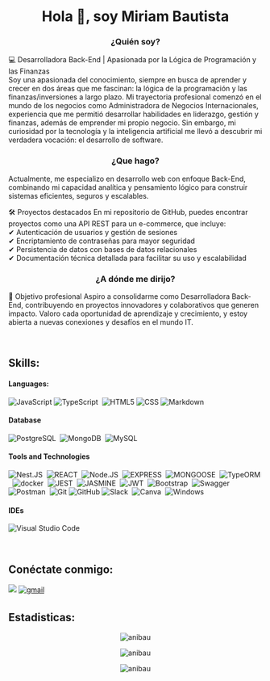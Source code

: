 <h1 align="center">Hola 👋, soy Miriam Bautista</h1>
<h3 align="center"><b>¿Quién soy?</b> </h3>
<p>💻 Desarrolladora Back-End | Apasionada por la Lógica de Programación y las Finanzas <br/>
Soy una apasionada del conocimiento, siempre en busca de aprender y crecer en dos áreas que me fascinan: la lógica de la programación y las finanzas/inversiones a largo plazo.
Mi trayectoria profesional comenzó en el mundo de los negocios como Administradora de Negocios Internacionales, experiencia que me permitió desarrollar habilidades en liderazgo, gestión y finanzas, además de emprender mi propio negocio. Sin embargo, mi curiosidad por la tecnología y la inteligencia artificial me llevó a descubrir mi verdadera vocación: el desarrollo de software.</p>

<h3 align="center"><b>¿Que hago?</b> </h3>
<p>Actualmente, me especializo en desarrollo web con enfoque Back-End, combinando mi capacidad analítica y pensamiento lógico para construir sistemas eficientes, seguros y escalables.

🛠️ Proyectos destacados
En mi repositorio de GitHub, puedes encontrar proyectos como una API REST para un e-commerce, que incluye: <br/>
✔ Autenticación de usuarios y gestión de sesiones <br/>
✔ Encriptamiento de contraseñas para mayor seguridad <br/>
✔ Persistencia de datos con bases de datos relacionales <br/>
✔ Documentación técnica detallada para facilitar su uso y escalabilidad</p>

<h3 align="center"><b>¿A dónde me dirijo?</b> </h3>
<p>🎯 Objetivo profesional
Aspiro a consolidarme como Desarrolladora Back-End, contribuyendo en proyectos innovadores y colaborativos que generen impacto. Valoro cada oportunidad de aprendizaje y crecimiento, y estoy abierta a nuevas conexiones y desafíos en el mundo IT.</p>
<br/>

## Skills:

#### Languages:

![JavaScript](https://img.shields.io/badge/JavaScript-323330?style=for-the-badge&logo=javascript&logoColor=F7DF1E)
![TypeScript](https://img.shields.io/badge/TypeScript-3776AB?style=for-the-badge&logo=python&logoColor=white)&nbsp;
![HTML5](https://img.shields.io/badge/HTML5-E34F26?style=for-the-badge&logo=html5&logoColor=white)
![CSS](https://img.shields.io/badge/CSS-239120?&style=for-the-badge&logo=css3&logoColor=white)
![Markdown](https://img.shields.io/badge/markdown-%23000000.svg?style=for-the-badge&logo=markdown&logoColor=white)

#### Database

![PostgreSQL](https://img.shields.io/badge/PostgreSQL-316192?style=for-the-badge&logo=postgresql&logoColor=white)&nbsp;
![MongoDB](https://img.shields.io/badge/MongoDB-ED8B00?style=for-the-badge&logo=MongoDB&logoColor=white)&nbsp;
![MySQL](https://img.shields.io/badge/MySQL-00000F?style=for-the-badge&logo=mysql&logoColor=white)&nbsp;

#### Tools and Technologies

![Nest.JS](https://img.shields.io/badge/Nest.JS-%23563D7C.svg?style=for-the-badge&logo=nest.JS&logoColor=white)&nbsp;
![REACT](https://img.shields.io/badge/REACT-ED8B75?style=for-the-badge&logo=react&logoColor=white)&nbsp;
![Node.JS](https://img.shields.io/badge/Node.JS-FF6C37?style=for-the-badge&logo=node&logoColor=white)&nbsp;
![EXPRESS](https://img.shields.io/badge/Express-ED8B10?style=for-the-badge&logo=Express&logoColor=white)&nbsp;
![MONGOOSE](https://img.shields.io/badge/MONGOOSE-ED8B15?style=for-the-badge&logo=MONGOOSE&logoColor=white)&nbsp;
![TypeORM](https://img.shields.io/badge/TypeORM-%23793D7C.svg?style=for-the-badge&logo=TypeORM&logoColor=white)&nbsp;
![docker](https://img.shields.io/badge/Docker-%23793D7C.svg?style=for-the-badge&logo=docker&logoColor=white)&nbsp;
![JEST](https://img.shields.io/badge/JEST-ED8B10?style=for-the-badge&logo=JEST&logoColor=white)&nbsp;
![JASMINE](https://img.shields.io/badge/JASMINE-E34F26?style=for-the-badge&logo=JASMINE&logoColor=white)&nbsp;
![JWT](https://img.shields.io/badge/JWT-FB8B10?style=for-the-badge&logo=JWT&logoColor=white)&nbsp;
![Bootstrap](https://img.shields.io/badge/bootstrap-%23563D7C.svg?style=for-the-badge&logo=bootstrap&logoColor=white)&nbsp;
![Swagger](https://img.shields.io/badge/-Swagger-%23Clojure?style=for-the-badge&logo=swagger&logoColor=white)&nbsp;
![Postman](https://img.shields.io/badge/Postman-FF6C37?style=for-the-badge&logo=postman&logoColor=white)&nbsp;
![Git](https://img.shields.io/badge/Git-F05032?style=for-the-badge&logo=git&logoColor=white)
![GitHub](https://img.shields.io/badge/GitHub-100000?style=for-the-badge&logo=github&logoColor=white)
![Slack](https://img.shields.io/badge/Slack-4A154B?style=for-the-badge&logo=slack&logoColor=white)&nbsp;
![Canva](https://img.shields.io/badge/Canva-%2300C4CC.svg?style=for-the-badge&logo=Canva&logoColor=white)&nbsp;
![Windows](https://img.shields.io/badge/Windows-0078D6?style=for-the-badge&logo=windows&logoColor=white)
<!-- ![AWS](https://img.shields.io/badge/Amazon_AWS-232F3E?style=flat&logo=amazon-aws&logoColor=white)&nbsp;
![Google Cloud](https://img.shields.io/badge/Google_Cloud-4285F4?style=flat&logo=google-cloud&logoColor=white)&nbsp; -->

#### IDEs

![Visual Studio Code](https://img.shields.io/badge/Visual%20Studio%20Code-0078d7.svg?style=for-the-badge&logo=visual-studio-code&logoColor=white)&nbsp;

<br/>

## Conéctate conmigo:

[<img src="https://img.shields.io/badge/linkedin-%2312100E.svg?&style=for-the-badge&logo=linkedin&logoColor=white&color=black" />](https://github.com/anibau) 
<a href="mailto:miriambt678@gmail.com" target="_blank">
<img src="https://img.shields.io/badge/gmail-%2300acee.svg?color=EA4335&style=for-the-badge&logo=gmail&logoColor=white" alt="gmail" style="margin-bottom: 5px;" />
</a>


## Estadisticas:

<p align="center"><img  src="https://github-readme-stats.vercel.app/api/top-langs?username=anibau&show_icons=true&locale=es&layout=compact" alt="anibau" /></p>
<p align="center"> <img align="center" src="https://github-readme-stats.vercel.app/api?username=anibau&show_icons=true&locale=es" alt="anibau" /></p>
<p align="center"><img align="center" src="https://github-readme-streak-stats.herokuapp.com/?user=anibau&" alt="anibau" /></p>
